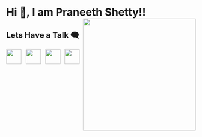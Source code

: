 
# Hi 👋, I am **Praneeth Shetty**!! <img align='right' height=300 src='https://media.giphy.com/media/l0HlNaQ6gWfllcjDO/giphy.gif'>

<!-- ## Currently Exploring
- 🎮 Game Development
- ⛓️ Blockchain & Web3
- 💻 Data Structure & Algorithm

## Love Playing Games?? Try some of my games 👇 (No Installation Required, Directly Play on any Device)

#### - Panchtatva<br>
Basic 2D Platformer game with 2 levels and 2 boses created using Godot <br><br>
[<img height='250' src="https://user-images.githubusercontent.com/64432063/156187115-cd0a0446-902a-4586-ba96-48fd7ddac0fa.png">](https://ganimtron.itch.io/panchatatva)

#### - Rapid_Roll_Clone<br>
Clone of the Classic Rapid Roll Game made using p5.js <br><br>
[<img height='400' src="https://user-images.githubusercontent.com/64432063/156349296-4601cf8e-f089-4cb9-86a5-5a9ea7bb7287.png">](https://ganimtron-10.github.io/Rapid_Roll_Clone/)

#### - SurviveThis<br>
Infinite Survival 2D platformer game created using Godot <br><br>
[<img height='250' src="https://user-images.githubusercontent.com/64432063/156187930-06034346-f5d2-4e03-93f6-b56359260dad.png">](https://ganimtron.itch.io/survivethis) -->


## Lets Have a Talk 🗨️

<a href='mailto:praneethshetty10@gmail.com'><img src='https://simpleicons.org/icons/gmail.svg' height='40'></a>
&nbsp;
[<img height='40' src='https://simpleicons.org/icons/linkedin.svg'>](https://www.linkedin.com/in/praneeth-shetty-6b0892202/)
&nbsp;
[<img height='40' src='https://simpleicons.org/icons/x.svg'>](https://twitter.com/ganimtron_10)
&nbsp;
[<img height='40' src='https://simpleicons.org/icons/youtube.svg'>](https://www.youtube.com/channel/UCqmjz897ENq1ySddSkvtUNg)
&nbsp;

<!--
<br>

<p><img align="left" src="https://github-readme-stats.vercel.app/api/top-langs?username=ganimtron-10&show_icons=true&theme=dark&locale=en&layout=compact" alt="ganimtron-10" /></p>

<p>&nbsp;<img align="center" src="https://github-readme-stats.vercel.app/api?username=ganimtron-10&show_icons=true&theme=dark&locale=en" alt="ganimtron-10" /></p>

<p><img align="center" src="https://github-readme-streak-stats.herokuapp.com/?user=ganimtron-10&theme=dark" alt="ganimtron-10" /></p>
-->
